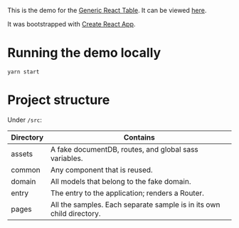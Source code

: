 This is the demo for the [Generic React Table](https://www.npmjs.com/package/@nokacreative/generic-react-table). It can be viewed [here](https://nokacreative.github.io/generic-react-table-demo/#/).

It was bootstrapped with [Create React App](https://github.com/facebook/create-react-app).

# Running the demo locally

```
yarn start
```

# Project structure

Under `/src`:

| Directory | Contains                                                             |
| --------- | -------------------------------------------------------------------- |
| assets    | A fake documentDB, routes, and global sass variables.                |
| common    | Any component that is reused.                                        |
| domain    | All models that belong to the fake domain.                           |
| entry     | The entry to the application; renders a Router.                      |
| pages     | All the samples. Each separate sample is in its own child directory. |

